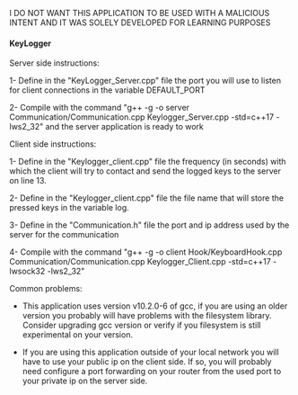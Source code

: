 I DO NOT WANT THIS APPLICATION TO BE USED WITH A MALICIOUS INTENT AND IT WAS SOLELY DEVELOPED FOR LEARNING PURPOSES

#### KeyLogger #####

Server side instructions:

 1- Define in the "KeyLogger_Server.cpp" file the port you will use to listen for client connections in the variable DEFAULT_PORT

 2- Compile with the command "g++ -g -o server Communication/Communication.cpp Keylogger_Server.cpp -std=c++17 -lws2_32" and the server application is ready to work

Client side instructions:

 1- Define in the "Keylogger_client.cpp" file the frequency (in seconds) with which the client will try to contact and send the logged keys to the server on line 13.

 2- Define in the "Keylogger_client.cpp" file the file name that will store the pressed keys in the variable log.

 3- Define in the "Communication.h" file the port and ip address used by the server for the communication

 4- Compile with the command "g++ -g -o client Hook/KeyboardHook.cpp Communication/Communication.cpp Keylogger_Client.cpp -std=c++17 -lwsock32 -lws2_32"

Common problems:

 - This application uses version v10.2.0-6 of gcc, if you are using an older version you probably will have problems with the filesystem library. Consider upgrading gcc version or verify if you filesystem is still experimental on your version.

 - If you are using this application outside of your local network you will have to use your public ip on the client side. If so, you will probably need configure a port forwarding on your router from the used port to your private ip on the server side.
